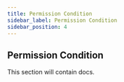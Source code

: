 ```yaml
---
title: Permission Condition
sidebar_label: Permission Condition
sidebar_position: 4
---
```


## Permission Condition

This section will contain docs.
